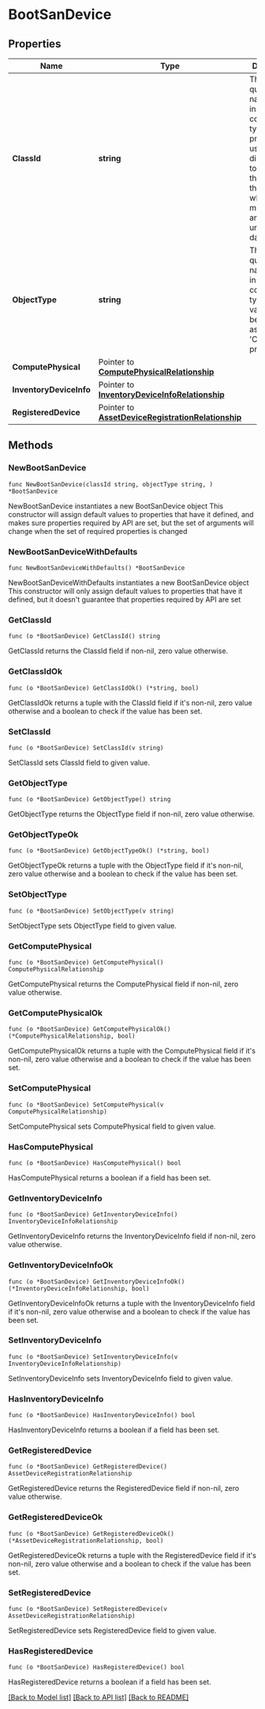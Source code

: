 # BootSanDevice

## Properties

Name | Type | Description | Notes
------------ | ------------- | ------------- | -------------
**ClassId** | **string** | The fully-qualified name of the instantiated, concrete type. This property is used as a discriminator to identify the type of the payload when marshaling and unmarshaling data. | [default to "boot.SanDevice"]
**ObjectType** | **string** | The fully-qualified name of the instantiated, concrete type. The value should be the same as the &#39;ClassId&#39; property. | [default to "boot.SanDevice"]
**ComputePhysical** | Pointer to [**ComputePhysicalRelationship**](compute.Physical.Relationship.md) |  | [optional] 
**InventoryDeviceInfo** | Pointer to [**InventoryDeviceInfoRelationship**](inventory.DeviceInfo.Relationship.md) |  | [optional] 
**RegisteredDevice** | Pointer to [**AssetDeviceRegistrationRelationship**](asset.DeviceRegistration.Relationship.md) |  | [optional] 

## Methods

### NewBootSanDevice

`func NewBootSanDevice(classId string, objectType string, ) *BootSanDevice`

NewBootSanDevice instantiates a new BootSanDevice object
This constructor will assign default values to properties that have it defined,
and makes sure properties required by API are set, but the set of arguments
will change when the set of required properties is changed

### NewBootSanDeviceWithDefaults

`func NewBootSanDeviceWithDefaults() *BootSanDevice`

NewBootSanDeviceWithDefaults instantiates a new BootSanDevice object
This constructor will only assign default values to properties that have it defined,
but it doesn't guarantee that properties required by API are set

### GetClassId

`func (o *BootSanDevice) GetClassId() string`

GetClassId returns the ClassId field if non-nil, zero value otherwise.

### GetClassIdOk

`func (o *BootSanDevice) GetClassIdOk() (*string, bool)`

GetClassIdOk returns a tuple with the ClassId field if it's non-nil, zero value otherwise
and a boolean to check if the value has been set.

### SetClassId

`func (o *BootSanDevice) SetClassId(v string)`

SetClassId sets ClassId field to given value.


### GetObjectType

`func (o *BootSanDevice) GetObjectType() string`

GetObjectType returns the ObjectType field if non-nil, zero value otherwise.

### GetObjectTypeOk

`func (o *BootSanDevice) GetObjectTypeOk() (*string, bool)`

GetObjectTypeOk returns a tuple with the ObjectType field if it's non-nil, zero value otherwise
and a boolean to check if the value has been set.

### SetObjectType

`func (o *BootSanDevice) SetObjectType(v string)`

SetObjectType sets ObjectType field to given value.


### GetComputePhysical

`func (o *BootSanDevice) GetComputePhysical() ComputePhysicalRelationship`

GetComputePhysical returns the ComputePhysical field if non-nil, zero value otherwise.

### GetComputePhysicalOk

`func (o *BootSanDevice) GetComputePhysicalOk() (*ComputePhysicalRelationship, bool)`

GetComputePhysicalOk returns a tuple with the ComputePhysical field if it's non-nil, zero value otherwise
and a boolean to check if the value has been set.

### SetComputePhysical

`func (o *BootSanDevice) SetComputePhysical(v ComputePhysicalRelationship)`

SetComputePhysical sets ComputePhysical field to given value.

### HasComputePhysical

`func (o *BootSanDevice) HasComputePhysical() bool`

HasComputePhysical returns a boolean if a field has been set.

### GetInventoryDeviceInfo

`func (o *BootSanDevice) GetInventoryDeviceInfo() InventoryDeviceInfoRelationship`

GetInventoryDeviceInfo returns the InventoryDeviceInfo field if non-nil, zero value otherwise.

### GetInventoryDeviceInfoOk

`func (o *BootSanDevice) GetInventoryDeviceInfoOk() (*InventoryDeviceInfoRelationship, bool)`

GetInventoryDeviceInfoOk returns a tuple with the InventoryDeviceInfo field if it's non-nil, zero value otherwise
and a boolean to check if the value has been set.

### SetInventoryDeviceInfo

`func (o *BootSanDevice) SetInventoryDeviceInfo(v InventoryDeviceInfoRelationship)`

SetInventoryDeviceInfo sets InventoryDeviceInfo field to given value.

### HasInventoryDeviceInfo

`func (o *BootSanDevice) HasInventoryDeviceInfo() bool`

HasInventoryDeviceInfo returns a boolean if a field has been set.

### GetRegisteredDevice

`func (o *BootSanDevice) GetRegisteredDevice() AssetDeviceRegistrationRelationship`

GetRegisteredDevice returns the RegisteredDevice field if non-nil, zero value otherwise.

### GetRegisteredDeviceOk

`func (o *BootSanDevice) GetRegisteredDeviceOk() (*AssetDeviceRegistrationRelationship, bool)`

GetRegisteredDeviceOk returns a tuple with the RegisteredDevice field if it's non-nil, zero value otherwise
and a boolean to check if the value has been set.

### SetRegisteredDevice

`func (o *BootSanDevice) SetRegisteredDevice(v AssetDeviceRegistrationRelationship)`

SetRegisteredDevice sets RegisteredDevice field to given value.

### HasRegisteredDevice

`func (o *BootSanDevice) HasRegisteredDevice() bool`

HasRegisteredDevice returns a boolean if a field has been set.


[[Back to Model list]](../README.md#documentation-for-models) [[Back to API list]](../README.md#documentation-for-api-endpoints) [[Back to README]](../README.md)


